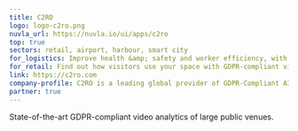 ```yaml
---
title: C2RO
logo: logo-c2ro.png
nuvla_url: https://nuvla.io/ui/apps/c2ro
top: true
sectors: retail, airport, harbour, smart city
for_logistics: Improve health &amp; safety and worker efficiency, with GDPR-compliant video processing, which maintains privacy &amp; anonymity.
for_retail: Find out how visitors use your space with GDPR-compliant video processing, which maintains privacy &amp; anonymity.
link: https://c2ro.com
company-profile: C2RO is a leading global provider of GDPR-Compliant AI-SaaS Video Analysis of the human behaviour in the physical space.
partner: true
---
```


State-of-the-art GDPR-compliant video analytics of large public venues.
